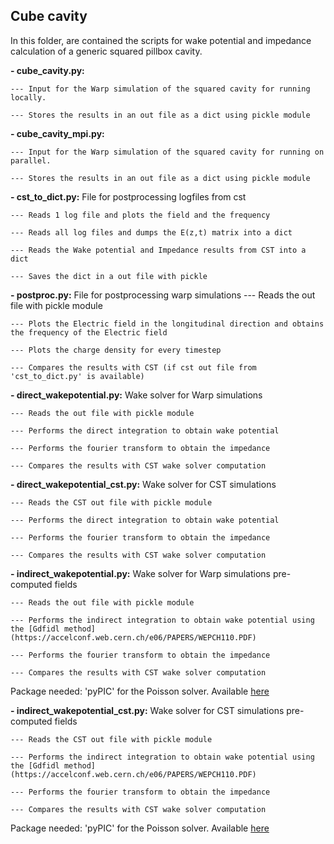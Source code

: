 ## Cube cavity

In this folder, are contained the scripts for wake potential and impedance calculation of a generic squared pillbox cavity.

**- cube_cavity.py:**  

    --- Input for the Warp simulation of the squared cavity for running locally. 

    --- Stores the results in an out file as a dict using pickle module

**- cube_cavity_mpi.py:**  

    --- Input for the Warp simulation of the squared cavity for running on parallel.

    --- Stores the results in an out file as a dict using pickle module 

**- cst_to_dict.py:** File for postprocessing logfiles from cst

    --- Reads 1 log file and plots the field and the frequency

    --- Reads all log files and dumps the E(z,t) matrix into a dict

    --- Reads the Wake potential and Impedance results from CST into a dict

    --- Saves the dict in a out file with pickle

**- postproc.py:** File for postprocessing warp simulations
    --- Reads the out file with pickle module

    --- Plots the Electric field in the longitudinal direction and obtains the frequency of the Electric field

    --- Plots the charge density for every timestep

    --- Compares the results with CST (if cst out file from 'cst_to_dict.py' is available)

**- direct_wakepotential.py:**  Wake solver for Warp simulations

    --- Reads the out file with pickle module

    --- Performs the direct integration to obtain wake potential

    --- Performs the fourier transform to obtain the impedance

    --- Compares the results with CST wake solver computation

**- direct_wakepotential_cst.py:**  Wake solver for CST simulations

    --- Reads the CST out file with pickle module

    --- Performs the direct integration to obtain wake potential

    --- Performs the fourier transform to obtain the impedance

    --- Compares the results with CST wake solver computation

**- indirect_wakepotential.py:**  Wake solver for Warp simulations pre-computed fields

    --- Reads the out file with pickle module

    --- Performs the indirect integration to obtain wake potential using the [Gdfidl method](https://accelconf.web.cern.ch/e06/PAPERS/WEPCH110.PDF)

    --- Performs the fourier transform to obtain the impedance

    --- Compares the results with CST wake solver computation

Package needed: 'pyPIC' for the Poisson solver. Available [here](https://github.com/PyCOMPLETE/PyPIC)

**- indirect_wakepotential_cst.py:**  Wake solver for CST simulations pre-computed fields

    --- Reads the CST out file with pickle module

    --- Performs the indirect integration to obtain wake potential using the [Gdfidl method](https://accelconf.web.cern.ch/e06/PAPERS/WEPCH110.PDF)

    --- Performs the fourier transform to obtain the impedance

    --- Compares the results with CST wake solver computation

Package needed: 'pyPIC' for the Poisson solver. Available [here](https://github.com/PyCOMPLETE/PyPIC)
